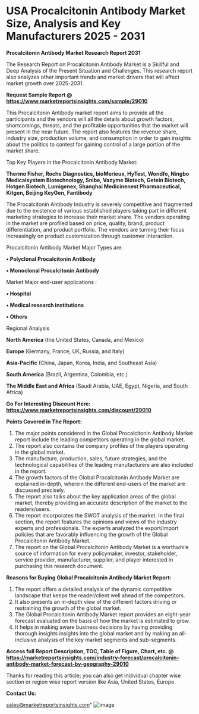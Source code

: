 # USA Procalcitonin Antibody Market Size, Analysis and Key Manufacturers 2025 - 2031

<strong>Procalcitonin Antibody Market Research Report 2031</strong>

The Research Report on Procalcitonin Antibody Market is a Skillful and Deep Analysis of the Present Situation and Challenges. This research report also analyzes other important trends and market drivers that will affect market growth over 2025-2031.

<strong>Request Sample Report @ <a href=https://www.marketreportsinsights.com/sample/29010>https://www.marketreportsinsights.com/sample/29010</a></strong>

This Procalcitonin Antibody market report aims to provide all the participants and the vendors will all the details about growth factors, shortcomings, threats, and the profitable opportunities that the market will present in the near future. The report also features the revenue share, industry size, production volume, and consumption in order to gain insights about the politics to contest for gaining control of a large portion of the market share.

Top Key Players in the Procalcitonin Antibody Market:

<strong>Thermo Fisher, Roche Diagnostics, bioMerieux, HyTest, Wondfo, Ningbo Medicalsystem Biotechnology, Snibe, Vazyme Biotech, Getein Biotech, Hotgen Biotech, Lumigenex, Shanghai Medicinenest Pharmaceutical, Kitgen, Beijing KeyGen, Fantibody</strong>

The Procalcitonin Antibody Industry is severely competitive and fragmented due to the existence of various established players taking part in different marketing strategies to increase their market share. The vendors operating in the market are profiled based on price, quality, brand, product differentiation, and product portfolio. The vendors are turning their focus increasingly on product customization through customer interaction.

Procalcitonin Antibody Market Major Types are:

<strong>• Polyclonal Procalcitonin Antibody

• Monoclonal Procalcitonin Antibody</strong>

Market Major end-user applications :

<strong>• Hospital

• Medical research institutions

• Others</strong>

Regional Analysis

</u><strong><b>North America</b></strong> (the United States, Canada, and Mexico)

<strong><b>Europe </b></strong>(Germany, France, UK, Russia, and Italy)

<strong><b>Asia-Pacific</b></strong> (China, Japan, Korea, India, and Southeast Asia)

<strong><b>South America</b></strong> (Brazil, Argentina, Colombia, etc.)

<strong><b>The Middle East and Africa</b></strong> (Saudi Arabia, UAE, Egypt, Nigeria, and South Africa)

<strong>Go For Interesting Discount Here: <a href=https://www.marketreportsinsights.com/discount/29010>https://www.marketreportsinsights.com/discount/29010</a></strong>

<strong>Points Covered in The Report:</strong>
<ol>
  <li>The major points considered in the Global Procalcitonin Antibody Market report include the leading competitors operating in the global market.</li>
  <li>The report also contains the company profiles of the players operating in the global market.</li>
  <li>The manufacture, production, sales, future strategies, and the technological capabilities of the leading manufacturers are also included in the report.</li>
  <li>The growth factors of the Global Procalcitonin Antibody Market are explained in-depth, wherein the different end-users of the market are discussed precisely.</li>
  <li>The report also talks about the key application areas of the global market, thereby providing an accurate description of the market to the readers/users.</li>
  <li>The report incorporates the SWOT analysis of the market. In the final section, the report features the opinions and views of the industry experts and professionals. The experts analyzed the export/import policies that are favorably influencing the growth of the Global Procalcitonin Antibody Market.</li>
  <li>The report on the Global Procalcitonin Antibody Market is a worthwhile source of information for every policymaker, investor, stakeholder, service provider, manufacturer, supplier, and player interested in purchasing this research document.</li>
</ol>
<strong>Reasons for Buying Global Procalcitonin Antibody Market Report:</strong>

<ol>
  <li>The report offers a detailed analysis of the dynamic competitive landscape that keeps the reader/client well ahead of the competitors.</li>
  <li>It also presents an in-depth view of the different factors driving or restraining the growth of the global market.</li>
  <li>The Global Procalcitonin Antibody Market report provides an eight-year forecast evaluated on the basis of how the market is estimated to grow.</li>
  <li>It helps in making aware business decisions by having providing thorough insights insights into the global market and by making an all-inclusive analysis of the key market segments and sub-segments.</li>
</ol>
<strong>Access full Report Description, TOC, Table of Figure, Chart, etc. @ <a href=https://marketreportsinsights.com/industry-forecast/procalcitonin-antibody-market-forecast-by-geography-29010>https://marketreportsinsights.com/industry-forecast/procalcitonin-antibody-market-forecast-by-geography-29010</a></strong>


Thanks for reading this article; you can also get individual chapter wise section or region wise report version like Asia, United States, Europe.

<strong>Contact Us:</strong>

sales@marketreportsinsights.com"
![image](https://github.com/user-attachments/assets/43214417-1d24-4b4d-86c4-490585046dfc)

